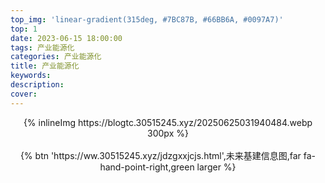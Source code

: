 ```yaml
---
top_img: 'linear-gradient(315deg, #7BC87B, #66BB6A, #0097A7)'
top: 1
date: 2023-06-15 18:00:00
tags: 产业能源化
categories: 产业能源化
title: 产业能源化
keywords:
description:
cover:
---
```

<div style="text-align: center;">
{% inlineImg https://blogtc.30515245.xyz/20250625031940484.webp 300px %}
</div>

<br>

<div style="text-align: center;">
{% btn 'https://ww.30515245.xyz/jdzgxxjcjs.html',未来基建信息图,far fa-hand-point-right,green larger %}
</div>